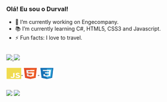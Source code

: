 ### Olá! Eu sou o Durval!

- 🔭 I’m currently working on Engecompany.
- 📚 I’m currently learning C#, HTML5, CSS3 and Javascript.
- ⚡ Fun facts: I love to travel.

##

<div>
  <a href="https://github.com/durvalmarques">
  <img height="140em" src="https://github-readme-stats.vercel.app/api?username=durvalmarques&show_icons=true&theme=gotham&include_all_commits=true&count_private=true"/>
  <img height="140em" src="https://github-readme-stats.vercel.app/api/top-langs/?username=durvalmarques&layout=compact&langs_count=16&theme=gotham&include_all_commits=true&count_private=true"/>
<div>
  
<div style="display: inline_block"><br>
  <img align="center" alt="Durval-Js" height="30" width="40" src="https://raw.githubusercontent.com/devicons/devicon/master/icons/javascript/javascript-plain.svg">
  <img align="center" alt="Durval-HTML" height="30" width="40" src="https://raw.githubusercontent.com/devicons/devicon/master/icons/html5/html5-original.svg">
  <img align="center" alt="Durval-CSS" height="30" width="40" src="https://raw.githubusercontent.com/devicons/devicon/master/icons/css3/css3-original.svg">

</div>

##
 
<div> 
  <a href = "mailto: durvalfpm@gmail.com"><img src="https://img.shields.io/badge/-Gmail-%23333?style=for-the-badge&logo=gmail&logoColor=white" target="_blank"></a>
  <a href="https://www.linkedin.com/in/durvalmarques/" target="_blank"><img src="https://img.shields.io/badge/-LinkedIn-%230077B5?style=for-the-badge&logo=linkedin&logoColor=white" target="_blank"></a> 
  
</div>
